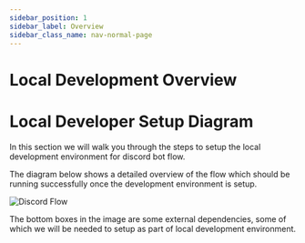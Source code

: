 ```yaml
---
sidebar_position: 1
sidebar_label: Overview
sidebar_class_name: nav-normal-page
---
```


# Local Development Overview

# Local Developer Setup Diagram

In this section we will walk you through the steps to setup the local development environment for discord bot flow.

The diagram below shows a detailed overview of the flow which should be running successfully once the development environment is setup.

![Discord Flow](imgs/join-flow.png)

The bottom boxes in the image are some external dependencies, some of which we will be needed to setup as part of local development environment.